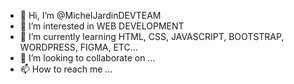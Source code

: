 - 👋 Hi, I’m @MichelJardinDEVTEAM
- 👀 I’m interested in WEB DEVELOPMENT
- 🌱 I’m currently learning HTML, CSS, JAVASCRIPT, BOOTSTRAP, WORDPRESS, FIGMA, ETC...
- 💞️ I’m looking to collaborate on ...
- 📫 How to reach me ...

<!---
MichelJardinDEVTEAM/MichelJardinDEVTEAM is a ✨ special ✨ repository because its `README.md` (this file) appears on your GitHub profile.
You can click the Preview link to take a look at your changes.
--->
